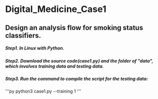 # Digital_Medicine_Case1
## Design an analysis flow for smoking status classifiers.
##### Step1. In Linux with Python.
##### Step2. Download the source code(case1.py) and the folder of "data", which involves training data and testing data.
##### Step3. Run the command to compile the script for the testing data:
'''py
python3 case1.py --training 1
''' 
